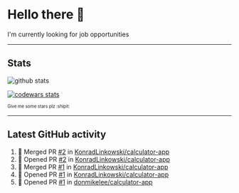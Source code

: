 # Hello there 👋
I'm currently looking for job opportunities

---

## Stats
![github stats][github stats]

[![codewars stats][codewars stats]][codewars url]

<sub><sub>Give me some stars plz :shipit:</sub></sub>

---

## Latest GitHub activity
<!--START_SECTION:activity-->
1. 🎉 Merged PR [#2](https://github.com/KonradLinkowski/calculator-app/pull/2) in [KonradLinkowski/calculator-app](https://github.com/KonradLinkowski/calculator-app)
2. 💪 Opened PR [#2](https://github.com/KonradLinkowski/calculator-app/pull/2) in [KonradLinkowski/calculator-app](https://github.com/KonradLinkowski/calculator-app)
3. 🎉 Merged PR [#1](https://github.com/KonradLinkowski/calculator-app/pull/1) in [KonradLinkowski/calculator-app](https://github.com/KonradLinkowski/calculator-app)
4. 💪 Opened PR [#1](https://github.com/KonradLinkowski/calculator-app/pull/1) in [KonradLinkowski/calculator-app](https://github.com/KonradLinkowski/calculator-app)
5. 💪 Opened PR [#1](https://github.com/donmikelee/calculator-app/pull/1) in [donmikelee/calculator-app](https://github.com/donmikelee/calculator-app)
<!--END_SECTION:activity-->

[github stats]: https://github-readme-stats.vercel.app/api?username=KonradLinkowski&hide_title=true&show_icons=true&include_all_commits=true&count_private=true&disable_animations=true&theme=dark&hide_rank=true
[codewars stats]: https://codewars.com/users/KonradLinkowski/badges/large
[codewars url]: https://codewars.com/users/KonradLinkowski
